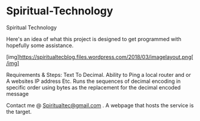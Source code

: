 # Spiritual-Technology
Spiritual Technology


Here's an idea of what this project is designed to get programmed with hopefully some assistance. 

[img]https://spiritualtecblog.files.wordpress.com/2018/03/imagelayout.png[/img]

Requirements & Steps: Text To Decimal. 
Ability to Ping a local router and or A websites IP address Etc.
Runs the sequences of decimal encoding in specific order using bytes as the replacement for the decimal encoded message

Contact me @ Spiritualtec@gmail.com . A webpage that hosts the service is the target. 
